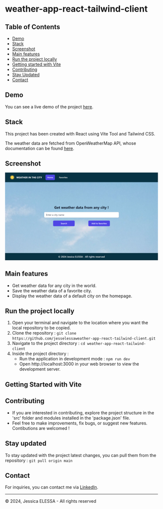 # weather-app-react-tailwind-client

## Table of Contents

- [Demo](#demo)
- [Stack](#stack)
- [Screenshot](#screenshot)
- [Main features](#main-features)
- [Run the project locally](#run-the-project-locally)
- [Getting started with Vite](#getting-started-with-vite)
- [Contributing](#contributing)
- [Stay Updated](#stay-updated)
- [Contact](#contact)

## Demo

You can see a live demo of the project [here](https://jesselessa-weather-app-react-tailwind.netlify.app/).

## Stack

This project has been created with React using Vite Tool and Tailwind CSS.

The weather data are fetched from OpenWeatherMap API, whose documentation can be found [here](https://openweathermap.org/api).

## Screenshot

![Screenshot](./public/screenshot.png)

## Main features

- Get weather data for any city in the world.
- Save the weather data of a favorite city.
- Display the weather data of a default city on the homepage.

## Run the project locally

1. Open your terminal and navigate to the location where you want the local repository to be copied.
2. Clone the repository : `git clone https://github.com/jesselessaweather-app-react-tailwind-client.git`
3. Navigate to the project directory : `cd weather-app-react-tailwind-client`
4. Inside the project directory :
    - Run the application in development mode : `npm run dev`
    - Open http://localhost:3000 in your web browser to view the development server.

## Getting Started with Vite


## Contributing

- If you are interested in contributing, explore the project structure in the 'src' folder and modules installed in the 'package.json' file.
- Feel free to make improvements, fix bugs, or suggest new features. Contibutions are welcomed !

## Stay updated

To stay updated with the project latest changes, you can pull them from the repository : `git pull origin main`

## Contact

For inquiries, you can contact me via [LinkedIn](https://www.linkedin.com/in/jessica-elessa/).

---

&copy; 2024, Jessica ELESSA - All rights reserved
